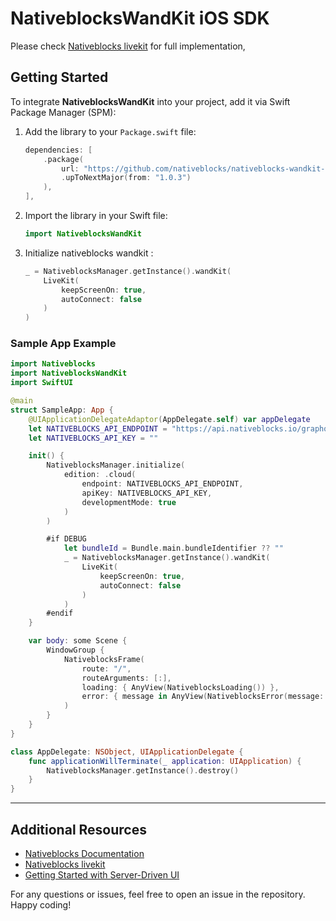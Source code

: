 # NativeblocksWandKit iOS SDK

Please check [Nativeblocks livekit](https://nativeblocks.io/docs/live-kit/swift/) for full implementation,

## Getting Started

To integrate **NativeblocksWandKit** into your project, add it via Swift Package Manager (SPM):

1. Add the library to your `Package.swift` file:

    ```swift
    dependencies: [
        .package(
            url: "https://github.com/nativeblocks/nativeblocks-wandkit-ios-sdk.git",
            .upToNextMajor(from: "1.0.3")
        ),
    ],
    ```

2. Import the library in your Swift file:

    ```swift
    import NativeblocksWandKit
    ```

3. Initialize nativeblocks wandkit : 

    ```swift
    _ = NativeblocksManager.getInstance().wandKit(
        LiveKit(
            keepScreenOn: true,
            autoConnect: false
        )
    )
    ```

### Sample App Example

```swift
import Nativeblocks
import NativeblocksWandKit
import SwiftUI

@main
struct SampleApp: App {
    @UIApplicationDelegateAdaptor(AppDelegate.self) var appDelegate
    let NATIVEBLOCKS_API_ENDPOINT = "https://api.nativeblocks.io/graphql"
    let NATIVEBLOCKS_API_KEY = ""

    init() {
        NativeblocksManager.initialize(
            edition: .cloud(
                endpoint: NATIVEBLOCKS_API_ENDPOINT,
                apiKey: NATIVEBLOCKS_API_KEY,
                developmentMode: true
            )
        )

        #if DEBUG
            let bundleId = Bundle.main.bundleIdentifier ?? ""
            _ = NativeblocksManager.getInstance().wandKit(
                LiveKit(
                    keepScreenOn: true,
                    autoConnect: false
                )
            )
        #endif
    }

    var body: some Scene {
        WindowGroup {
            NativeblocksFrame(
                route: "/",
                routeArguments: [:],
                loading: { AnyView(NativeblocksLoading()) },
                error: { message in AnyView(NativeblocksError(message: message)) }
            )
        }
    }
}

class AppDelegate: NSObject, UIApplicationDelegate {
    func applicationWillTerminate(_ application: UIApplication) {
        NativeblocksManager.getInstance().destroy()
    }
}
```
---

## Additional Resources

- [Nativeblocks Documentation](https://nativeblocks.io/docs/get-started/introduction/)
- [Nativeblocks livekit](https://nativeblocks.io/docs/live-kit/swift/)
- [Getting Started with Server-Driven UI](https://nativeblocks.io/blog/server-driven-ui-introduction/)

For any questions or issues, feel free to open an issue in the repository. Happy coding!

